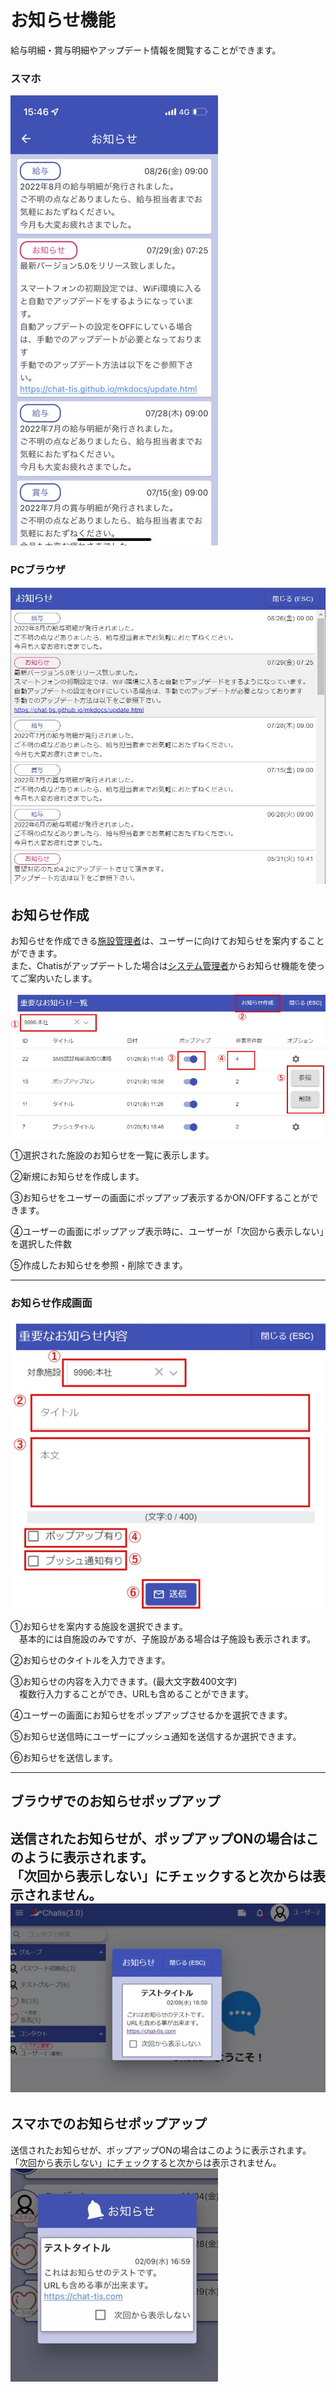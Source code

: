 # お知らせ機能

給与明細・賞与明細やアップデート情報を閲覧することができます。  

### スマホ
![Screenshot](img/notice_sp.JPG)  

### PCブラウザ
![Screenshot](img/notice_pc.JPG)  



## お知らせ作成  

お知らせを作成できる[施設管理者](admin.md#1_2)は、ユーザーに向けてお知らせを案内することができます。  
また、Chatisがアップデートした場合は[システム管理者](admin.md#1_1)からお知らせ機能を使ってご案内いたします。  

![Screenshot](img/notice2.jpg)  


①選択された施設のお知らせを一覧に表示します。  

②新規にお知らせを作成します。  

③お知らせをユーザーの画面にポップアップ表示するかON/OFFすることができます。  

④ユーザーの画面にポップアップ表示時に、ユーザーが「次回から表示しない」を選択した件数  

⑤作成したお知らせを参照・削除できます。  

---
### お知らせ作成画面  
![Screenshot](img/notice3.jpg)  

①お知らせを案内する施設を選択できます。  
　基本的には自施設のみですが、子施設がある場合は子施設も表示されます。  

②お知らせのタイトルを入力できます。  

③お知らせの内容を入力できます。(最大文字数400文字)  
　複数行入力することができ、URLも含めることができます。  

④ユーザーの画面にお知らせをポップアップさせるかを選択できます。  

⑤お知らせ送信時にユーザーにプッシュ通知を送信するか選択できます。  

⑥お知らせを送信します。  

---
## ブラウザでのお知らせポップアップ  
送信されたお知らせが、ポップアップONの場合はこのように表示されます。  
「次回から表示しない」にチェックすると次からは表示されません。  
![Screenshot](img/notice4.jpg)  
---
## スマホでのお知らせポップアップ  
送信されたお知らせが、ポップアップONの場合はこのように表示されます。  
「次回から表示しない」にチェックすると次からは表示されません。  
![Screenshot](img/notice5.jpg)  

